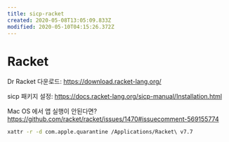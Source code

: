 ```yaml
---
title: sicp-racket
created: 2020-05-08T13:05:09.833Z
modified: 2020-05-10T04:15:26.372Z
---
```


# Racket

Dr Racket 다운로드: https://download.racket-lang.org/

sicp 패키지 설정: https://docs.racket-lang.org/sicp-manual/Installation.html

Mac OS 에서 앱 실행이 안된다면? https://github.com/racket/racket/issues/1470#issuecomment-569155774
```bash
xattr -r -d com.apple.quarantine /Applications/Racket\ v7.7
```
